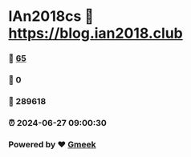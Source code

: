 # IAn2018cs :link: https://blog.ian2018.club 
### :page_facing_up: [65](https://blog.ian2018.club/tag.html) 
### :speech_balloon: 0 
### :hibiscus: 289618 
### :alarm_clock: 2024-06-27 09:00:30 
### Powered by :heart: [Gmeek](https://github.com/Meekdai/Gmeek)
